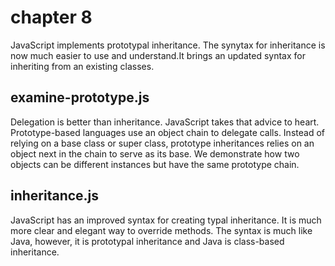 # chapter 8
JavaScript implements prototypal inheritance. The synytax for inheritance is now much easier to use and understand.It brings an updated syntax for inheriting from an existing classes.

## examine-prototype.js
Delegation is better than inheritance. JavaScript takes that advice to heart. Prototype-based languages use an object chain to delegate calls. Instead of relying on a base class or super class, prototype inheritances relies on an object next in the chain to serve as its base. We demonstrate how two objects can be different instances but have the same prototype chain.

## inheritance.js
JavaScript has an improved syntax for creating typal inheritance. It is much more clear and elegant way to override methods. The syntax is much like Java, however, it is prototypal inheritance and Java is class-based inheritance.